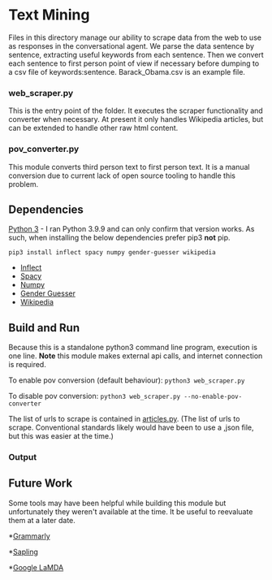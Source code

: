 # Text Mining
Files in this directory manage our ability to scrape data from the web to use as responses in the conversational agent. We parse the data sentence by sentence, extracting useful keywords from each sentence. Then we convert each sentence to first person point of view if necessary before dumping to a csv file of keywords:sentence. Barack_Obama.csv is an example file.

### web_scraper.py
This is the entry point of the folder. It executes the scraper functionality and converter when necessary. At present it only handles Wikipedia articles, but can be extended to handle other raw html content. 

### pov_converter.py
This module converts third person text to first person text. It is a manual conversion due to current lack of open source tooling to handle this problem. 

## Dependencies
[Python 3](https://www.python.org/download/releases/3.0/) - I ran Python 3.9.9 and can only confirm that version works. As such, when installing the below dependencies prefer pip3 **not** pip.

```pip3 install inflect spacy numpy gender-guesser wikipedia```

* [Inflect](https://pypi.org/project/inflect/)
* [Spacy](https://spacy.io/)
* [Numpy](https://numpy.org/doc/stable/index.html)
* [Gender Guesser](https://pypi.org/project/gender-guesser/)
* [Wikipedia](https://pypi.org/project/wikipedia/)

## Build and Run
Because this is a standalone python3 command line program, execution is one line. **Note** this module makes external api calls, and internet connection is required.

To enable pov conversion (default behaviour): ```python3 web_scraper.py``` 

To disable pov conversion: ```python3 web_scraper.py --no-enable-pov-converter``` 

The list of urls to scrape is contained in [articles.py](/articles.py). (The list of urls to scrape. Conventional standards likely would have been to use a ,json file, but this was easier at the time.)

### Output

## Future Work
Some tools may have been helpful while building this module but unfortunately they weren't available at the time. It be useful to reevaluate them at a later date. 

*[Grammarly](https://developer.grammarly.com/docs/)

*[Sapling](https://sapling.ai/)

*[Google LaMDA](https://blog.google/technology/ai/lamda/)


